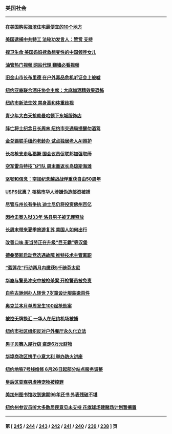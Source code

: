 ### 美国社会
---
#### [在美国购买海滨住宅最便宜的10个地方](../../pages/ncid1078160/n14005118.md?05281245) 
#### [美国逮捕中共特工 法轮功发言人：赞赏 支持](../../pages/ncid1078160/n14005107.md?05281245) 
#### [捍卫生命 美国妈妈拯救想变性的中国领养女儿](../../pages/ncid1078160/n14005063.md?05281245) 
#### [油管热门视频 网站代理 翻墙必看视频](http://138.2.39.72:81/youtube.html?epic-marker?05281245)
#### [旧金山市长布里德 在户外毒品危机听证会上被嘘](../../pages/ncid1078160/n14004964.md?05281245) 
#### [纽约亚裔联合酒庄协会主席：大麻加酒精效果恐怖](../../pages/ncid1078160/n14004892.md?05281245) 
#### [纽约市新法生效 禁身高和体重歧视](../../pages/ncid1078160/n14004903.md?05281245) 
#### [青少年大白天抢劫曼哈顿下东城服饰店](../../pages/ncid1078160/n14004897.md?05281245) 
#### [阵亡将士纪念日长周末 纽约市交通局提醒勿酒驾](../../pages/ncid1078160/n14004838.md?05281245) 
#### [金兑锡联手纽约老龄办 试点独居老人AI照护](../../pages/ncid1078160/n14004865.md?05281245) 
#### [长岛枪支走私猖獗 国会议员促联邦加强取缔](../../pages/ncid1078160/n14004840.md?05281245) 
#### [空军雷鸟特技飞行队 周末重返长岛琼斯海滩](../../pages/ncid1078160/n14004852.md?05281245) 
#### [坚韧和信念：南加纪念越战战俘重获自由50周年](../../pages/ncid1078160/n14004835.md?05281245) 
#### [USPS优惠？ 核桃市华人涉嫌伪造邮资被捕](../../pages/ncid1078160/n14004799.md?05281245) 
#### [尽管与州长有争执 迪士尼仍将投资佛州百亿](../../pages/ncid1078160/n14004757.md?05281245) 
#### [因枪击案入狱33年 洛县男子被无罪释放](../../pages/ncid1078160/n14004787.md?05281245) 
#### [长周末带来夏季旅游复苏 美国人如何出行](../../pages/ncid1078160/n14004733.md?05281245) 
#### [改善口味 麦当劳正在升级“巨无霸”等汉堡](../../pages/ncid1078160/n14004754.md?05281245) 
#### [德桑蒂斯启动竞选遇故障 推特技术主管离职](../../pages/ncid1078160/n14004670.md?05281245) 
#### [“蓝莲花”行动两月内缴获5千磅芬太尼](../../pages/ncid1078160/n14004759.md?05281245) 
#### [华裔与警员冲突中被枪杀案 开枪警员被免责](../../pages/ncid1078160/n14004704.md?05281245) 
#### [自称古驰创办人转世 7岁童设计服装逾百件](../../pages/ncid1078160/n14004447.md?05281245) 
#### [奥克兰本月单周发生100起抢劫案](../../pages/ncid1078160/n14004339.md?05281245) 
#### [被控无牌换汇 一华人在纽约机场被捕](../../pages/ncid1078160/n14004324.md?05281245) 
#### [纽约市社区组织反对户外餐厅永久化立法](../../pages/ncid1078160/n14004292.md?05281245) 
#### [男子贝赛入屋行窃 盗走6万元财物](../../pages/ncid1078160/n14004319.md?05281245) 
#### [华埠商改区携手小意大利 举办防火讲座](../../pages/ncid1078160/n14004328.md?05281245) 
#### [纽约地铁7号线维修 6月26日起部分站点服务调整](../../pages/ncid1078160/n14004331.md?05281245) 
#### [皇后区亚裔男虐待宠物被控罪](../../pages/ncid1078160/n14004318.md?05281245) 
#### [美加州图书馆收到逾期96年还书 外表残破不堪](../../pages/ncid1078160/n14004276.md?05281245) 
#### [纽约州参议员听大多数居民意见未支持 花旗球场建赌场计划暂搁置](../../pages/ncid1078160/n14004322.md?05281245) 

---
#### 第 [ [245](./245.md?05281245) / [244](./244.md?05281245) / [243](./243.md?05281245) / [242](./242.md?05281245) / [241](./241.md?05281245) / [240](./240.md?05281245) / [239](./239.md?05281245) / [238](./238.md?05281245) ] 页
